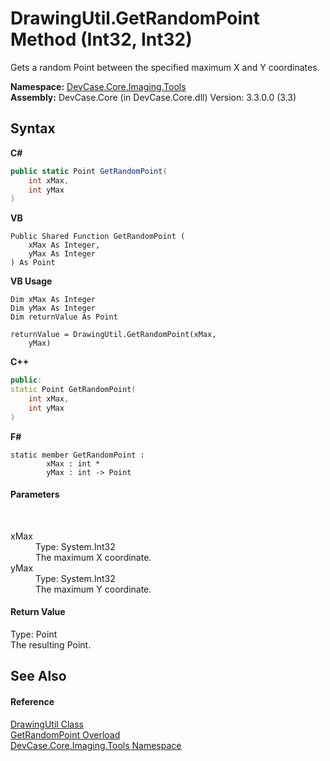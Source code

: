 # DrawingUtil.GetRandomPoint Method (Int32, Int32)
 

Gets a random Point between the specified maximum X and Y coordinates.

**Namespace:**&nbsp;<a href="N_DevCase_Core_Imaging_Tools">DevCase.Core.Imaging.Tools</a><br />**Assembly:**&nbsp;DevCase.Core (in DevCase.Core.dll) Version: 3.3.0.0 (3.3)

## Syntax

**C#**<br />
``` C#
public static Point GetRandomPoint(
	int xMax,
	int yMax
)
```

**VB**<br />
``` VB
Public Shared Function GetRandomPoint ( 
	xMax As Integer,
	yMax As Integer
) As Point
```

**VB Usage**<br />
``` VB Usage
Dim xMax As Integer
Dim yMax As Integer
Dim returnValue As Point

returnValue = DrawingUtil.GetRandomPoint(xMax, 
	yMax)
```

**C++**<br />
``` C++
public:
static Point GetRandomPoint(
	int xMax, 
	int yMax
)
```

**F#**<br />
``` F#
static member GetRandomPoint : 
        xMax : int * 
        yMax : int -> Point 

```


#### Parameters
&nbsp;<dl><dt>xMax</dt><dd>Type: System.Int32<br />The maximum X coordinate.</dd><dt>yMax</dt><dd>Type: System.Int32<br />The maximum Y coordinate.</dd></dl>

#### Return Value
Type: Point<br />The resulting Point.

## See Also


#### Reference
<a href="T_DevCase_Core_Imaging_Tools_DrawingUtil">DrawingUtil Class</a><br /><a href="Overload_DevCase_Core_Imaging_Tools_DrawingUtil_GetRandomPoint">GetRandomPoint Overload</a><br /><a href="N_DevCase_Core_Imaging_Tools">DevCase.Core.Imaging.Tools Namespace</a><br />